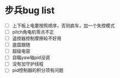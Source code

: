 # 步兵bug list

- [ ] 上下板上电要按照顺序，否则疯车，加一个失控模式
- [ ] pitch角电机零点不正
- [ ] 遥控器控制摩擦轮不好用
- [ ] 底盘跟随
- [ ] 超级电容
- [ ] 自瞄yaw轴pid没调
- [ ] 没有加守护线程
- [ ] pid控制器的积分项有问题